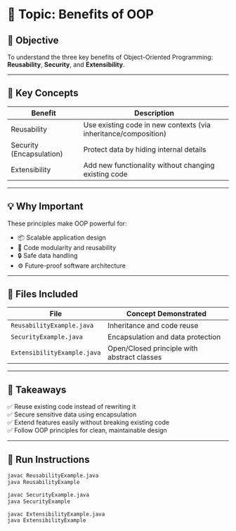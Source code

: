 # 🧩 Topic: Benefits of OOP

## 🎯 Objective
To understand the three key benefits of Object-Oriented Programming:
**Reusability**, **Security**, and **Extensibility**.

---

## 📘 Key Concepts

| Benefit | Description |
|----------|--------------|
| Reusability | Use existing code in new contexts (via inheritance/composition) |
| Security (Encapsulation) | Protect data by hiding internal details |
| Extensibility | Add new functionality without changing existing code |

---

## 💡 Why Important
These principles make OOP powerful for:
- 📦 Scalable application design  
- 🧩 Code modularity and reusability  
- 🔒 Safe data handling  
- ⚙️ Future-proof software architecture  

---

## 📂 Files Included
| File | Concept Demonstrated |
|------|----------------------|
| `ReusabilityExample.java` | Inheritance and code reuse |
| `SecurityExample.java` | Encapsulation and data protection |
| `ExtensibilityExample.java` | Open/Closed principle with abstract classes |

---

## 🧠 Takeaways
✅ Reuse existing code instead of rewriting it  
✅ Secure sensitive data using encapsulation  
✅ Extend features easily without breaking existing code  
✅ Follow OOP principles for clean, maintainable design  

---

## 🏁 Run Instructions
```bash
javac ReusabilityExample.java
java ReusabilityExample

javac SecurityExample.java
java SecurityExample

javac ExtensibilityExample.java
java ExtensibilityExample
